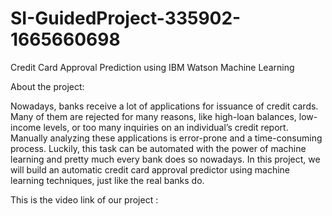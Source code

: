 # SI-GuidedProject-335902-1665660698
Credit Card Approval Prediction using IBM Watson Machine Learning


About the project:

Nowadays, banks receive a lot of applications for issuance of credit cards. Many of them are rejected for many reasons, like high-loan balances, low-income levels, or too many inquiries on an individual’s credit report. Manually analyzing these applications is error-prone and a time-consuming process. Luckily, this task can be automated with the power of machine learning and pretty much every bank does so nowadays. In this project, we will build an automatic credit card approval predictor using machine learning techniques, just like the real banks do.

This is the video link of our project :
